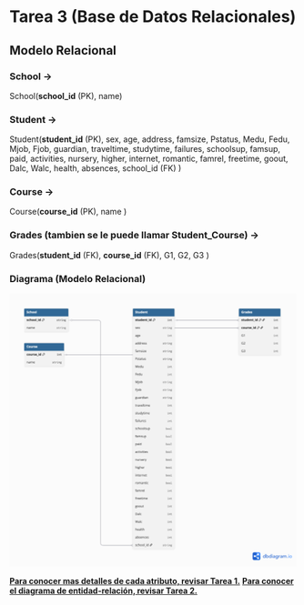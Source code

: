 # Tarea 3 (Base de Datos Relacionales)

## Modelo Relacional

### School →
School(**school_id** (PK), name)

### Student →

Student(**student_id** (PK), sex, age, address, famsize, Pstatus, Medu, Fedu, Mjob, Fjob, guardian, traveltime, studytime, failures, schoolsup, famsup, paid, activities, nursery, higher, internet, romantic, famrel, freetime, goout, Dalc, Walc, health, absences, school_id (FK) )

### Course →

Course(**course_id** (PK), name )

### Grades (tambien se le puede llamar Student_Course) →

Grades(**student_id** (FK), **course_id** (FK), G1, G2, G3 )

### Diagrama (Modelo Relacional)

![Modelo Relacional](Diagrama_Relacional.png)


**[Para conocer mas detalles de cada atributo, revisar Tarea 1.](../Tarea1/Tarea1.md)**
**[Para conocer el diagrama de entidad-relación, revisar Tarea 2.](../Tarea2/Tarea2.md)**